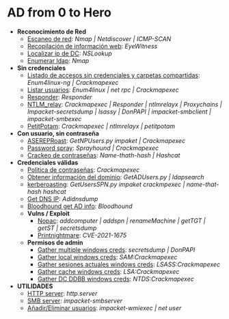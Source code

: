 # **AD from 0 to Hero**
  
- **Reconocimiento de Red**
  - [Escaneo de red](no_credentials/scan_network/): _Nmap | Netdiscover | ICMP-SCAN_
  - [Recopilación de información web](no_credentials/scan_network/): _EyeWitness_
  - [Localizar ip de DC](no_credentials/find_dc_ip/): _NSLookup_
  - [Enumerar ldap](no_credentials/enumerate_ldap/): _Nmap_
- **Sin credenciales**
  - [Listado de accesos sin credenciales y carpetas compartidas](no_credentials/list_guest_access_on_smb_share/): _Enum4linux-ng | Crackmapexec_
  - [Listar usuarios](no_credentials/find_user_list/): _Enum4linux | net rpc | Crackmapexec_
  - [Responder](no_credentials/responder/): _Responder_
  - [NTLM_relay](no_credentials/NTLM_relay/): _Crackmapexec | Responder | ntlmrelayx | Proxychains | Impacket-secretsdump | lsassy | DonPAPI | impacket-smbclient | impacket-smbexec_
  - [PetitPotam](no_credentials/petitpotam/): _Crackmapexec | ntlmrelayx | petitpotam_
- **Con usuario, sin contraseña**
  - [ASEREPRoast](user_but_no_credentials/ASREPRoast/): _GetNPUsers.py impaket | Crackmapexec_
  - [Password spray](user_but_no_credentials/password_spray/): _Sprayhound | Crackmapexec_
  - [Crackeo de contraseñas](user_but_no_credentials/crack_passwords/): _Name-thath-hash | Hashcat_
- **Credenciales válidas**
  - [Política de contraseñas](valid_credentials/pass_pol/): _Crackmapexec_
  - [Obtener información del dominio](valid_credentials/get_all_users/): _GetADUsers.py | ldapsearch_
  - [kerberoasting](valid_credentials/kerberoasting/): _GetUsersSPN.py impaket crackmpexec | name-that-hash hashcat_
  - [Get DNS IP](valid_credentials/get_dns/): _Adidnsdump_
  - [Bloodhound get AD info](valid_credentials/bloodhound/): _Bloodhound_
  - **Vulns / Exploit**
    - [Nopac](valid_credentials/nopac/): _addcomputer | addspn | renameMachine | getTGT | getST | secretsdump_
    - [Printnightmare](valid_credentials/printnightmare/): _CVE-2021-1675_
  - **Permisos de admin**
    - [Gather multiple windows creds](valid_credentials/get_windows_creds/README.md#MULTIPLES-CREDS): _secretsdump | DonPAPI_
    - [Gather local windows creds](valid_credentials/get_windows_creds/README.md#SAM): _SAM:Crackmapexec_
    - [Gather sesiones actuales windows creds](valid_credentials/get_windows_creds/README.md#LSASS): _LSASS:Crackmapexec_
    - [Gather cache windows creds](valid_credentials/get_windows_creds/README.md#LSA): _LSA:Crackmapexec_
    - [Gather DC DDBB windows creds](valid_credentials/get_windows_creds/README.md#NTDS): _NTDS:Crackmapexec_
- **UTILIDADES**
  - [HTTP server](utilities/Enable_servers_to_share_load_or_upload_content/): _http.server_
  - [SMB server](utilities/Enable_servers_to_share_load_or_upload_content/): _impacket-smbserver_
  - [Añadir/Eliminar usuarios](utilities/add_remove_users): _impacket-wmiexec | net user_
